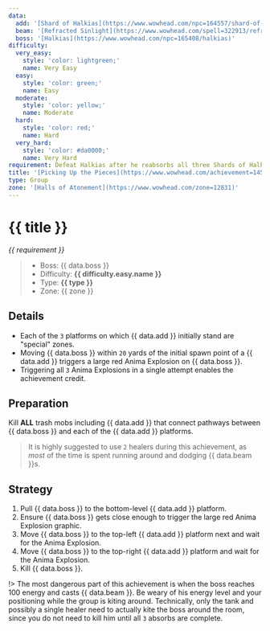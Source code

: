 ```yaml
---
data:
  add: '[Shard of Halkias](https://www.wowhead.com/npc=164557/shard-of-halkias)'
  beam: '[Refracted Sinlight](https://www.wowhead.com/spell=322913/refracted-sinlight)'
  boss: '[Halkias](https://www.wowhead.com/npc=165408/halkias)'
difficulty:
  very_easy:
    style: 'color: lightgreen;'
    name: Very Easy
  easy:
    style: 'color: green;'
    name: Easy
  moderate:
    style: 'color: yellow;'
    name: Moderate
  hard:
    style: 'color: red;'
    name: Hard
  very_hard:
    style: 'color: #da0000;'
    name: Very Hard
requirement: Defeat Halkias after he reabsorbs all three Shards of Halkias in the Halls of Atonement on Mythic difficulty.
title: '[Picking Up the Pieces](https://www.wowhead.com/achievement=14567/picking-up-the-pieces)'
type: Group
zone: '[Halls of Atonement](https://www.wowhead.com/zone=12831)'
---
```


# {{ title }}

_{{ requirement }}_

> - Boss: {{ data.boss }}
> - Difficulty: **<span style="{{ difficulty.easy.style }}">{{ difficulty.easy.name }}</span>**
> - Type: **{{ type }}**
> - Zone: {{ zone }}

## Details

- Each of the `3` platforms on which {{ data.add }} initially stand are "special" zones.
- Moving {{ data.boss }} within `20` yards of the initial spawn point of a {{ data.add }} triggers a large red Anima Explosion on {{ data.boss }}.
- Triggering all `3` Anima Explosions in a single attempt enables the achievement credit.

## Preparation

Kill **ALL** trash mobs including {{ data.add }} that connect pathways between {{ data.boss }} and each of the {{ data.add }} platforms.

> It is highly suggested to use `2` healers during this achievement, as _most_ of the time is spent running around and dodging {{ data.beam }}s.

## Strategy

1. Pull {{ data.boss }} to the bottom-level {{ data.add }} platform.
2. Ensure {{ data.boss }} gets close enough to trigger the large red Anima Explosion graphic.
3. Move {{ data.boss }} to the top-left {{ data.add }} platform next and wait for the Anima Explosion.
4. Move {{ data.boss }} to the top-right {{ data.add }} platform and wait for the Anima Explosion.
5. Kill {{ data.boss }}.

!> The most dangerous part of this achievement is when the boss reaches 100 energy and casts {{ data.beam }}. Be weary of his energy level and your positioning while the group is kiting around. Technically, only the tank and possibly a single healer need to actually kite the boss around the room, since you do not need to kill him until all `3` absorbs are complete.
